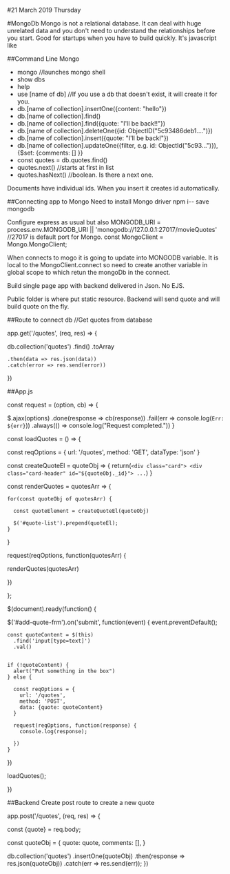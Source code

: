 #21 March 2019 Thursday

#MongoDb
Mongo is not a relational database. It can deal with huge unrelated data and you don't need to understand the relationships before you start. Good for startups when you have to build quickly. It's javascript like

##Command Line Mongo
- mongo //launches mongo shell
- show dbs
- help
- use [name of db] //If you use a db that doesn't exist, it will create it for you.
- db.[name of collection].insertOne({content: "hello"})
- db.[name of collection].find()
- db.[name of collection].find({quote: "I'll be back!!"})
- db.[name of collection].deleteOne({id: ObjectID("5c93486deb1....")})
- db.[name of collection].insert({quote: "I'll be back!"})
- db.[name of collection].updateOne({filter, e.g. id: ObjectId("5c93...")}), {$set: {comments: [] }}
- const quotes = db.quotes.find()
- quotes.next() //starts at first in list
- quotes.hasNext() //boolean. Is there a next one.

Documents have individual ids. When you insert it creates id automatically.

##Connecting app to Mongo
Need to install Mongo driver
npm i-- save mongodb

Configure express as usual but also MONGODB_URI = process.env.MONGODB_URI || 'monogodb://127.0.0.1:27017/movieQuotes' //27017 is default port for Mongo.
const MongoClient = Mongo.MongoClient;

When connects to mogo it is going to update into MONGODB variable. It is local to the MongoClient.connect so need to create another variable in global scope to which retun the mongoDb in the connect.

Build single page app with backend delivered in Json. No EJS.

Public folder is where put static resource. Backend will send quote and will build quote on the fly.

##Route to connect db
//Get quotes from database

app.get('/quotes', (req, res) => {
  <!-- //specify collection and if leave find () blank then will return all the db. Need toArray to make it an array. Request is asynchronous - everything in Mongo is asynchronous by default -->
  db.collection('quotes')
    .find()
    .toArray
  <!-- Promises syntax . then  -->
    .then(data => res.json(data))
    .catch(error => res.send(error))
})

##App.js

<!-- //creating a reusable Ajax request with a callback -->
const request = (option, cb) => {

  $.ajax(options)
    .done(response => cb(response))
    .fail(err => console.log(`Err: ${err}`))
    .always(() => console.log("Request completed."))
}

<!-- //Issue a request to get the list of quotes from the backend server -->
const loadQuotes = () => {

  <!-- Option for the request -->
  const reqOptions = {
    url: '/quotes',
    method: 'GET',
    dataType: 'json'
  }

<!-- Each quote creates one card. In this case using bootstrap -->
  const createQuoteEl = quoteObj => {
    return(`<div class="card">
      <div class="card-header" id="${quoteObj._id}">
    ...`)
  }

  const renderQuotes = quotesArr => {
<!-- Empty the container in case render is called many times -->
  <!-- $('#quote-list').empty(); -->

    for(const quoteObj of quotesArr) {
  <!-- create an HTML element out of quoteObj -->
      const quoteElement = createQuoteEl(quoteObj)
  <!-- Add the element to the DOM. Need to use this prepend in Tweeter! -->
      $('#quote-list').prepend(quoteEl);
    }
  }

<!-- calling the request function with the options and callback -->
  request(reqOptions, function(quotesArr) {
  <!-- Loop through the array of quote objects. Made an array of one element as renderQuotes is going to loop through array -->

  renderQuotes(quotesArr)

  <!-- Inside the loop create each HTML element of each quote -->
  <!-- Add each quote html element to the DOM -->

})

};


$(document).ready(function() {

  <!-- When clicking add button, issue a request to create a new quote. Want to create a submit even on form not click on the button-->
  $('#add-quote-frm').on('submit', function(event) {
    event.preventDefault();

<!-- Extract the content of the input. Should use DOM traversal. This refers to the element that triggered the event. E.g. the form.  Will find the first input type text in the this element-->

    const quoteContent = $(this)
      .find('input[type=text]')
      .val()


    if (!quoteContent) {
      alert("Put something in the box")
    } else {
 <!-- Creating request option for creating new quote -->
      const reqOptions = {
        url: '/quotes',
        method: 'POST',
        data: {quote: quoteContent}
      }
<!-- Sending AJAX request to backend -->
      request(reqOptions, function(response) {
        console.log(response);

      })
    }
  })

  loadQuotes();

})

##Backend Create post route to create a new quote

app.post('/quotes', (req, res) => {

  <!-- extract the content from the request. Need parser installed -->
  const {quote} = req.body;

<!-- Creating the structure of the data that needs to be inserted into the database -->
  const quoteObj = {
    quote: quote,
    comments: [],
  }
  <!-- create an insert query -->
  db.collection('quotes')
    .insertOne(quoteObj)
    .then(response => res.json(quoteObj))
    .catch(err => res.send(err));
})
